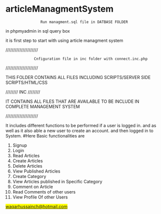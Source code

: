 # articleManagmentSystem

                    Run managment.sql file in DATBASE FOLDER


in phpmyadmin in sql query box

it is first step to start with using article managment system



/////////////////////
                 
                 Cnfiguration file in inc folder with connect.inc.php

/////////////////////


THIS FOLDER CONTAINS ALL FILES INCLUDING SCRIPTS/SERVER SIDE SCRIPTS/HTML/CSS

////////  INC ////////

IT CONTAINS ALL FILES THAT ARE AVAILABLE TO BE INCLUDE IN COMPLETE MANAGEMENT SYSTEM

/////////////////////

It includes different functions to be performed if a user is logged in. and as well as it also able a new user to create an account. and then logged in to System. 
#Here Basic functionalities are  
1. Signup  
2. Login  
3. Read Articles  
4. Create Articles 
5. Delete Articles
6. View Published Articles 
7. Create Category  
8. View Articles published in Specific Category 
9. Comment on Article 
10. Read Comments of other users  
11. View Profile Of other Users

  <mark>waqarhussainch@hotmail.com</mark> 
